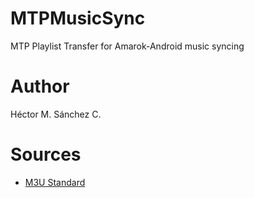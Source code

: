 # MTPMusicSync

MTP Playlist Transfer for Amarok-Android music syncing


# Author

Héctor M. Sánchez C.


# Sources

* [M3U Standard](https://en.wikipedia.org/wiki/M3U)
